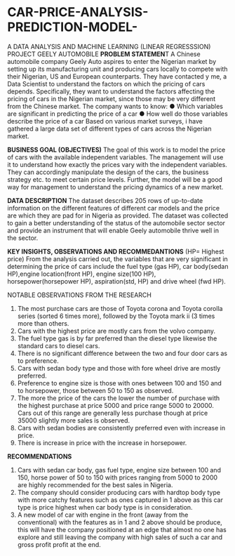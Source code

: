 # CAR-PRICE-ANALYSIS-PREDICTION-MODEL-
A DATA ANALYSIS AND MACHINE LEARNING (LINEAR REGRESSSION) PROJECT GEELY AUTOMOBILE 
**PROBLEM STATEMEN**T
A Chinese automobile company Geely Auto aspires to enter the Nigerian market by setting up its manufacturing unit and producing cars locally to compete with their Nigerian, US and European counterparts.
They have contacted y me, a Data Scientist to understand the factors on which the pricing of cars depends. Specifically, they want to understand the factors affecting the pricing of cars in the Nigerian market, since those may be very different from the Chinese market. 
The company wants to know:
●	Which variables are significant in predicting the price of a car
●	How well do those variables describe the price of a car
Based on various market surveys, i have gathered a large data set of different types of cars across the Nigerian market.

**BUSINESS GOAL (OBJECTIVES)**
The goal of this work is to model the price of cars with the available independent variables. The management will use it to understand how exactly the prices vary with the independent variables. They can accordingly manipulate the design of the cars, the business strategy etc. to meet certain price levels. Further, the model will be a good way for management to understand the pricing dynamics of a new market.

**DATA DESCRIPTION**
The dataset describes 205 rows of up-to-date information on the different features of different car models and  the price are which they are pad for in Nigeria as provided. The dataset was collected to gain a better understanding of the status of the automobile sector sector and provide an instrument that will enable Geely automobile thrive well in the sector.

**KEY INSIGHTS, OBSERVATIONS AND RECOMMEDANTIONS** (HP= Highest price)
From the analysis carried out, the variables that are very significant in determining the price of cars include the fuel type (gas HP), car body(sedan HP),engine location(front HP), engine size(100 HP), horsepower(horsepower HP), aspiration(std, HP) and  drive wheel (fwd HP).

NOTABLE OBSERVATIONS FROM THE RESEARCH
1. The most purchase cars are those of Toyota corona and Toyota corolla series (sorted 6 times more), followed by the Toyota mark ii (3 times more than others.
2. Cars with the highest price are mostly cars from the volvo company.
3. The fuel type gas is by far preferred than the diesel type likewise the standard cars to diesel cars.
4. There is no significant difference between the two and four door cars as to preference.
5. Cars with sedan body type and those with fore wheel drive are mostly preferred.
6. Preference to engine size is those with ones between 100 and 150 and to horsepower, those between 50 to 150 as observed.
7. The more the price of the cars the lower the number of purchase with the highest purchase at price 5000 and price range 5000 to 20000. Cars out of this range are generally less purchase though at price 35000 slightly more sales is observed.
8. Cars with sedan bodies are consistently preferred even with increase in price.
9. There is increase in price with the increase in horsepower.

**RECOMMENDATIONS**
1. Cars with sedan car body, gas fuel type, engine size between 100 and 150, horse power of 50 to 150 with prices ranging from 5000 to 2000 are highly recommended for the best sales in Nigeria.
2. The company should consider producing cars with hardtop body type with more catchy features such as ones captured in 1 above as this car type is price highest when car body type is in consideration.
3. A new model of car  with engine in the front (away from the conventional) with the features as in 1 and 2 above should be produce, this will  have the company positioned at an edge that almost no one has explore and still leaving the company with high sales of such a car and gross profit profit at the end.
 
